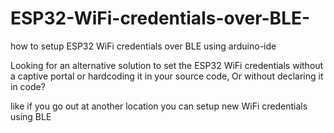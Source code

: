 # ESP32-WiFi-credentials-over-BLE-

how to setup ESP32 WiFi credentials over BLE using arduino-ide 

Looking for an alternative solution to set the ESP32 WiFi credentials without a captive portal or hardcoding it in your source code,
Or without declaring it in code?


like if you go out at another location you can setup new WiFi credentials using BLE
